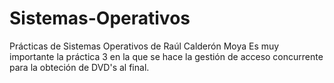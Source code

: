 # Sistemas-Operativos
Prácticas de Sistemas Operativos de Raúl Calderón Moya
Es muy importante la práctica 3 en la que se hace la gestión de acceso concurrente para la obteción de DVD's al final.
